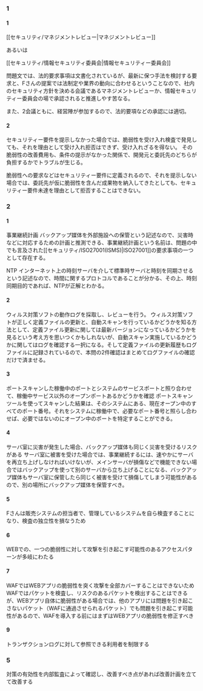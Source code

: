 ### 1
#### 1
[[セキュリティ/マネジメントレビュー|マネジメントレビュー]]

あるいは

[[セキュリティ/情報セキュリティ委員会|情報セキュリティー委員会]]

問題文では、法的要求事項は文書化されているが、最新に保つ手法を検討する要求と、Fさんの提案では法制定や業界の動向に合わせるということなので、社内のセキュリティ方針を決める会議であるマネジメントレビューか、情報セキュリティー委員会の場で承認されると推進しやす苦なる。

また、2会議ともに、経営陣が参加するので、法的要項などの承認には適切。

#### 2
セキュリティー要件を提示しなかった場合では、脆弱性を受け入れ検査で発見しても、それを理由として受け入れ拒否はできず、受け入れざるを得ない。
その脆弱性の改善費用も、条件の提示がなかった関係で、開発元と委託先のどちらが負担するかでトラブルが生じる。

脆弱性への要求などはセキュリティー要件に定義されるので、それを提示しない場合では、委託先が仮に脆弱性を含んだ成果物を納入してきたとしても、セキュリティー要件未達を理由として拒否することはできない。

### 2
#### 1
事業継続計画
バックアップ媒体を外部施設への保管という記述なので、災害時などに対応するための計画と推測できる、事業継続計画という名前は、問題の中でも言及された[[セキュリティ/ISO27001(ISMS)|ISO27001]]の要求事項の一つとして存在する。

NTP
インターネット上の時刻サーバを介して標準時サーバと時刻を同期させるという記述なので、時間に関するプロトコルであることが分かる、その上、時刻同期目的であれば、NTPが正解とわかる。

#### 2
ウィルス対策ソフトの動作ログを採取し、レビューを行う。
ウィルス対策ソフトが正しく定義ファイルの更新と、自動スキャンを行っているかどうかを知る方法として、定義ファイル更新に関しては最新バージョンになっているかどうかを見るという考え方を思いつくかもしれないが、自動スキャン実施しているかどうかに関してはログを確認する一択になる。そして定義ファイルの更新履歴もログファイルに記録されているので、本問の2件確認はまとめてログファイルの確認だけで済ませる。

#### 3
ポートスキャンした稼働中のポートとシステムのサービスポートと照り合わせて、稼働中サービス以外のオープンポートあるかどうかを確認
ポートスキャンツールを使ってスキャンした結果は、そのシステムにある、現在オープン中のすべてのポート番号。それをシステムに稼働中で、必要なポート番号と照らし合わせば、必要ではないのにオープン中のポートを特定することができる。

#### 4
サーバ室に災害が発生した場合、バックアップ媒体も同じく災害を受けるリスクがある
サーバ室に被害を受けた場合では、事業継続するには、速やかにサーバを再立ち上げしなければいけないが、メインサーバが損傷などで機能できない場合ではバックアップを使って別のサーバから立ち上げることになる、バックアップ媒体もサーバ室に保管したら同じく被害を受けて損傷してしまう可能性があるので、別の場所にバックアップ媒体を保管すべき。

#### 5
Fさんは販売システムの担当者で、管理しているシステムを自ら検査することになり、検査の独立性を損なうため

#### 6
WEBでの、一つの脆弱性に対して攻撃を引き起こす可能性のあるアクセスパターンが多岐にわたる

#### 7
WAFではWEBアプリの脆弱性を突く攻撃を全部カバーすることはできないため
WAFではパケットを検査し、リスクのあるパケットを検出することはできるが、WEBアプリ自体に脆弱性がある場合では、他のアプリには問題を引き起こさないパケット（WAFに通過させられるパケット）でも問題を引き起こす可能性があるので、WAFを導入する前にはまずはWEBアプリの脆弱性を修正すべき

#### 9
トランザクションログに対して参照できる利用者を制限する

### 5
対策の有効性を内部監査によって確認し、改善すべき点があれば改善計画を立てて改善する
